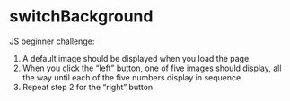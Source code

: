 # switchBackground
JS beginner challenge:

1. A default image should be displayed when you load the page.
2. When you click the “left” button, one of five images should display, all the way until each of the five numbers display in sequence.
3. Repeat step 2 for the “right” button.
